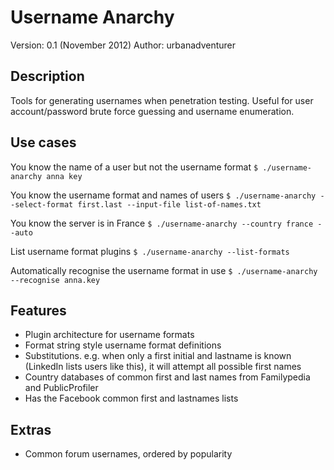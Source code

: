 Username Anarchy
======================================

Version: 0.1 (November 2012)
Author: urbanadventurer

Description
------------

Tools for generating usernames when penetration testing.
Useful for user account/password brute force guessing and username enumeration.


Use cases
---------

You know the name of a user but not the username format
`$ ./username-anarchy anna key`

You know the username format and names of users
`$ ./username-anarchy --select-format first.last --input-file list-of-names.txt`

You know the server is in France
`$ ./username-anarchy --country france --auto`

List username format plugins
`$ ./username-anarchy --list-formats`

Automatically recognise the username format in use
`$ ./username-anarchy --recognise anna.key`
	

Features
--------

* Plugin architecture for username formats
* Format string style username format definitions
* Substitutions. e.g. when only a first initial and lastname is known (LinkedIn lists users like this), it will attempt all possible first names
* Country databases of common first and last names from Familypedia and PublicProfiler
* Has the Facebook common first and lastnames lists


Extras
------

* Common forum usernames, ordered by popularity



